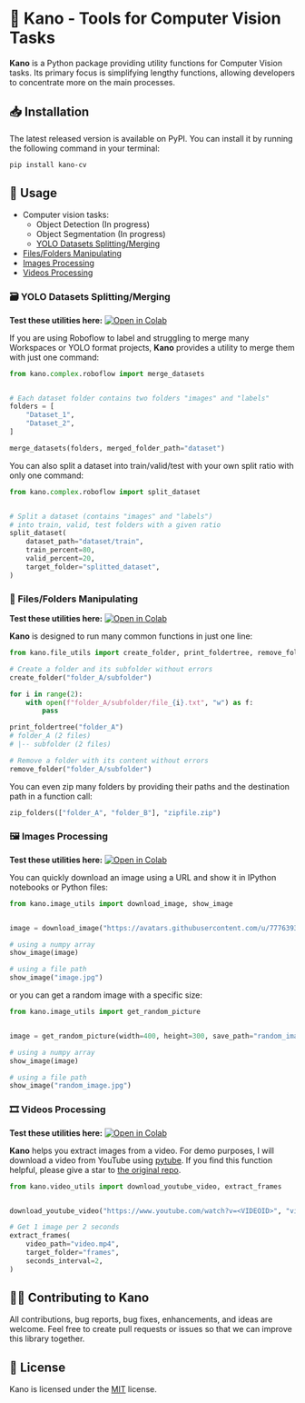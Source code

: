 # 🦌 Kano - Tools for Computer Vision Tasks

**Kano** is a Python package providing utility functions for Computer Vision tasks. Its primary focus is simplifying lengthy functions, allowing developers to concentrate more on the main processes.

## 📥 Installation 

The latest released version is available on PyPI. You can install it by running the following command in your terminal:

```bash
pip install kano-cv
```

## 🚀 Usage

- Computer vision tasks:
    - Object Detection (In progress)
    - Object Segmentation (In progress)
    - [YOLO Datasets Splitting/Merging](#yolo-datasets-splittingmerging)
- [Files/Folders Manipulating](#filesfolders-manipulating)
- [Images Processing](#images-processing)
- [Videos Processing](#videos-processing)

### 🗃️ YOLO Datasets Splitting/Merging 

**Test these utilities here:** [![Open in Colab](https://colab.research.google.com/assets/colab-badge.svg)](https://colab.research.google.com/drive/1f8H-QzypOlpzA6sUR0WF3IGxtY6xmF1U?usp=sharing)  

If you are using Roboflow to label and struggling to merge many Workspaces or YOLO format projects, **Kano** provides a utility to merge them with just one command:

```python
from kano.complex.roboflow import merge_datasets


# Each dataset folder contains two folders "images" and "labels"
folders = [
    "Dataset_1",
    "Dataset_2",
]

merge_datasets(folders, merged_folder_path="dataset")
```

You can also split a dataset into train/valid/test with your own split ratio with only one command:

```python
from kano.complex.roboflow import split_dataset


# Split a dataset (contains "images" and "labels")
# into train, valid, test folders with a given ratio
split_dataset(
    dataset_path="dataset/train",
    train_percent=80,
    valid_percent=20,
    target_folder="splitted_dataset",
)
```

### 📁 Files/Folders Manipulating

**Test these utilities here:** [![Open in Colab](https://colab.research.google.com/assets/colab-badge.svg)](https://colab.research.google.com/drive/1878V0IPa36bsTwPTk5NQSszF7UAyJ9Wq?usp=sharing)  

**Kano** is designed to run many common functions in just one line:

```python
from kano.file_utils import create_folder, print_foldertree, remove_folder

# Create a folder and its subfolder without errors
create_folder("folder_A/subfolder")

for i in range(2):
    with open(f"folder_A/subfolder/file_{i}.txt", "w") as f:
        pass

print_foldertree("folder_A")
# folder_A (2 files)
# |-- subfolder (2 files)

# Remove a folder with its content without errors
remove_folder("folder_A/subfolder")
```

You can even zip many folders by providing their paths and the destination path in a function call:

```python
zip_folders(["folder_A", "folder_B"], "zipfile.zip")
```

### 🖼️ Images Processing

**Test these utilities here:** [![Open in Colab](https://colab.research.google.com/assets/colab-badge.svg)](https://colab.research.google.com/drive/181jZX3PNylk0Ry133e9ZH5k2vlPV9zxW?usp=sharing)  

You can quickly download an image using a URL and show it in IPython notebooks or Python files:

```python
from kano.image_utils import download_image, show_image


image = download_image("https://avatars.githubusercontent.com/u/77763935?v=4", "image.jpg")

# using a numpy array
show_image(image)

# using a file path
show_image("image.jpg")
```

or you can get a random image with a specific size:

```python
from kano.image_utils import get_random_picture


image = get_random_picture(width=400, height=300, save_path="random_image.jpg")

# using a numpy array
show_image(image)

# using a file path
show_image("random_image.jpg")
```

### 🎞️ Videos Processing

**Test these utilities here:** [![Open in Colab](https://colab.research.google.com/assets/colab-badge.svg)](https://colab.research.google.com/drive/1pqHmUHHTnmIfACupcLr_em3PdXNnGOkp?usp=sharing) 

**Kano** helps you extract images from a video. For demo purposes, I will download a video from YouTube using [pytube](https://github.com/pytube/pytube). If you find this function helpful, please give a star to [the original repo](https://github.com/pytube/pytube).

```python
from kano.video_utils import download_youtube_video, extract_frames


download_youtube_video("https://www.youtube.com/watch?v=<VIDEOID>", "video.mp4")

# Get 1 image per 2 seconds
extract_frames(
    video_path="video.mp4", 
    target_folder="frames", 
    seconds_interval=2,
)
```

## 🙋‍♂️ Contributing to Kano

All contributions, bug reports, bug fixes, enhancements, and ideas are welcome. Feel free to create pull requests or issues so that we can improve this library together.

## 🔑 License
Kano is licensed under the [MIT](LICENSE) license.
